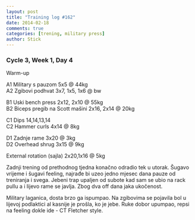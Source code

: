 ```yaml
---
layout: post
title: "Training log #162"
date: 2014-02-18
comments: true
categories: [trening, military press]
author: Stick
---
```


### Cycle 3, Week 1, Day 4  

Warm-up  

A1 Military s pauzom 5x5 @ 44kg    
A2 Zgibovi podhvat 3x7, 1x5, 1x6 @ bw  

B1 Uski bench press 2x12, 2x10 @ 55kg   
B2 Biceps pregib na Scott mašini 2x16, 2x14 @ 20kg   

C1 Dips 14,14,13,14  
C2 Hammer curls 4x14 @ 8kg  

D1 Zadnje rame 3x20 @ 3kg  
D2 Overhead shrug 3x15 @ 9kg  

External rotation (sajla) 2x20,1x16 @ 5kg   

Zadnji trening od prethodnog tjedna konačno odradio tek u utorak. Šugavo vrijeme i šugavi feeling, najrađe bi uzeo jedno mjesec dana pauze od treniranja i svega. Jebeni trap upaljen od subote kad sam se ubio na rack pullu a i lijevo rame se javlja. Zbog dva off dana jaka ukočenost.

Military laganica, dosta brzo ga ispumpao. Na zgibovima se pojavila bol u lijevoj podlaktici al kasnije je prošla, ko je jebe. Ruke dobor upumpao, repsi na feeling dokle ide - CT Fletcher style.  